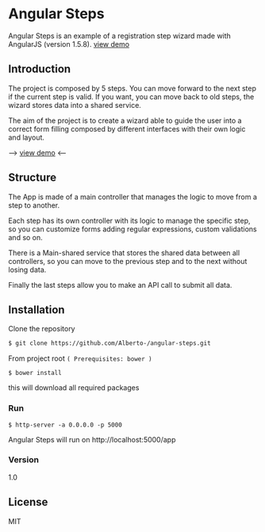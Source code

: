 # Angular Steps

Angular Steps is an example of a registration step wizard made with AngularJS (version 1.5.8). [view demo]

## Introduction

The project is composed by 5 steps.
You can move forward to the next step if the current step is valid.
If you want, you can move back to old steps, the wizard stores data into a shared service.

The aim of the project is to create a wizard able to guide the user into a correct form filling composed by different interfaces with their own logic and layout.

 --> [view demo] <--

## Structure

The App is made of a main controller that manages the logic to move from a step to another.

Each step has its own controller with its logic to manage the specific step, so you can customize forms adding regular expressions, custom validations and so on.

There is a Main-shared service that stores the shared data between all controllers, so you can move to the previous step and to the next without losing data.

Finally the last steps allow you to make an API call to submit all data.


## Installation

Clone the repository

```sh
$ git clone https://github.com/Alberto-/angular-steps.git
```


From project root `(
Prerequisites: bower
)`


```
$ bower install
```
this will download all required packages


### Run

```
$ http-server -a 0.0.0.0 -p 5000
```

Angular Steps will run on http://localhost:5000/app



### Version
1.0

## License

MIT

[view demo]: <https://albertopiras.github.io/angular-steps/>
